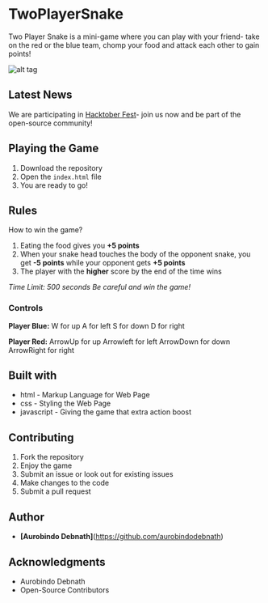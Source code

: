 # TwoPlayerSnake

Two Player Snake is a mini-game where you can play with your friend- take on the red or the blue team, chomp your food and attack each other to gain points!

![alt tag]()

## Latest News

We are participating in [Hacktober Fest](https://hacktoberfest.digitalocean.com/)- join us now and be part of the open-source community!

## Playing the Game

1. Download the repository
2. Open the ``` index.html ``` file
3. You are ready to go!

## Rules

How to win the game?

1. Eating the food gives you **+5 points**
2. When your snake head touches the body of the opponent snake, you get **-5 points** while your opponent gets **+5 points**
3. The player with the **higher** score by the end of the time wins

*Time Limit: 500 seconds*
*Be careful and win the game!*

### Controls

**Player Blue:**
W for up
A for left
S for down
D for right

**Player Red:**
ArrowUp for up
Arrowleft for left
ArrowDown for down
ArrowRight for right

## Built with

* html - Markup Language for Web Page
* css - Styling the Web Page
* javascript - Giving the game that extra action boost

## Contributing

1. Fork the repository
2. Enjoy the game
3. Submit an issue or look out for existing issues
4. Make changes to the code
5. Submit a pull request

## Author

* **[Aurobindo Debnath]**(https://github.com/aurobindodebnath)

## Acknowledgments

* Aurobindo Debnath
* Open-Source Contributors
